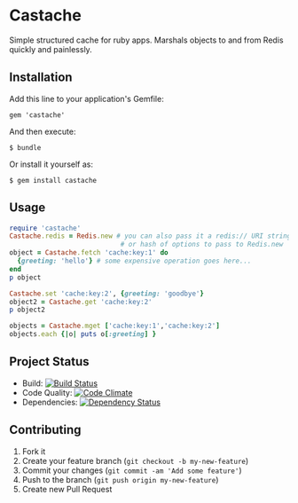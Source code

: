 # Castache

Simple structured cache for ruby apps. Marshals objects to and from Redis
quickly and painlessly. 

## Installation

Add this line to your application's Gemfile:

    gem 'castache'

And then execute:

    $ bundle

Or install it yourself as:

    $ gem install castache

## Usage
    
````ruby
require 'castache'
Castache.redis = Redis.new # you can also pass it a redis:// URI string
                            # or hash of options to pass to Redis.new
object = Castache.fetch 'cache:key:1' do 
  {greeting: 'hello'} # some expensive operation goes here...
end
p object

Castache.set 'cache:key:2', {greeting: 'goodbye'}
object2 = Castache.get 'cache:key:2'
p object2

objects = Castache.mget ['cache:key:1','cache:key:2']
objects.each {|o| puts o[:greeting] }
````

## Project Status

- Build: [![Build Status](https://secure.travis-ci.org/styleseek/castache.png?branch=master)](https://travis-ci.org/styleseek/castache)
- Code Quality: [![Code Climate](https://codeclimate.com/badge.png)](https://codeclimate.com/github/styleseek/castache)
- Dependencies: [![Dependency Status](https://gemnasium.com/styleseek/castache.png)](https://gemnasium.com/styleseek/castache)

## Contributing

1. Fork it
2. Create your feature branch (`git checkout -b my-new-feature`)
3. Commit your changes (`git commit -am 'Add some feature'`)
4. Push to the branch (`git push origin my-new-feature`)
5. Create new Pull Request
